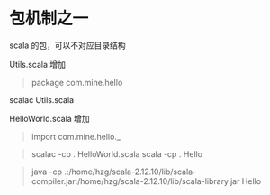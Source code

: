 包机制之一
=========
scala 的包，可以不对应目录结构

Utils.scala 增加
> package com.mine.hello

scalac Utils.scala

HelloWorld.scala 增加
>import com.mine.hello._

> scalac -cp . HelloWorld.scala
> scala -cp . Hello

> java -cp .:/home/hzg/scala-2.12.10/lib/scala-compiler.jar:/home/hzg/scala-2.12.10/lib/scala-library.jar Hello